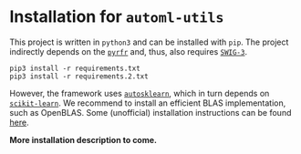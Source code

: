 # Installation for `automl-utils`

This project is written in `python3` and can be installed with `pip`. 
The project indirectly depends on the [`pyrfr`](https://github.com/automl/random_forest_run)
and, thus, also requires [`SWIG-3`](http://www.swig.org/).

```
pip3 install -r requirements.txt
pip3 install -r requirements.2.txt
```

However, the framework uses [`autosklearn`](http://automl.github.io/auto-sklearn/stable/),
which in turn depends on [`scikit-learn`](http://scikit-learn.org/stable/). We
recommend to install an efficient BLAS implementation, such as OpenBLAS. Some
(unofficial) installation instructions can be found [here](https://gist.github.com/bmmalone/1b5f9ff72754c7d4b313c0b044c42684).

**More installation description to come.**
